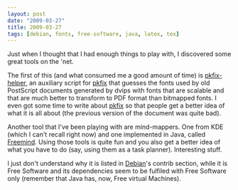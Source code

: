 ```yaml
---
layout: post
date: "2009-03-27"
title: 2009-03-27
tags: [debian, fonts, free-software, java, latex, tex]
---
```

Just when I thought that I had enough things to play with, I
discovered some great tools on the 'net.

The first of this (and what consumed me a good amount of time) is
[pkfix-helper](http://www.ctan.org/tex-archive/support/pkfix-helper/),
an auxiliary script for
[pkfix](http://www.ctan.org/tex-archive/support/pkfix/) that
guesses the fonts used by old PostScript documents generated by
dvips with fonts that are scalable and that are much better to
transform to PDF format than bitmapped fonts. I even got some time
to write about [pkfix](http://en.wikipedia.org/wiki/Pkfix) so that
people get a better idea of what it is all about (the previous
version of the document was quite bad).

Another tool that I've been playing with are mind-mappers. One from
KDE (which I can't recall right now) and one implemented in Java,
called [Freemind](http://freemind.sourceforge.net/). Using those
tools is quite fun and you also get a better idea of what you have
to do (say, using them as a task planner). Interesting stuff.

I just don't understand why it is listed in
[Debian](http://www.debian.org/)'s contrib section, while it is
Free Software and its dependencies seem to be fulfiled with Free
Software only (remember that Java has, now, Free virtual
Machines).

